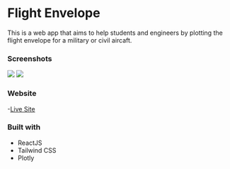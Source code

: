 # Flight Envelope

This is a web app that aims to help students and engineers by plotting the flight envelope for a military or civil aircaft.

### Screenshots

![](./PC-screenshot.png)
![](./Mobile-screenshot.png)

### Website

-[Live Site](https://airdgo.github.io/flight-envelope/)

### Built with

- ReactJS
- Tailwind CSS
- Plotly
